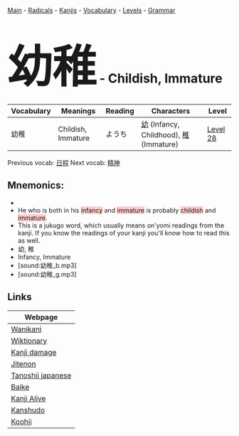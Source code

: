 <style> bigfont {font-size: 100px}</style>
[Main](../README.md) -
[Radicals](../radicals.md) -
[Kanjis](../kanjis.md) -
[Vocabulary](../vocabulary.md) -
[Levels](../levels.md) -
[Grammar](../grammar.md)
# <bigfont> 幼稚</bigfont> - Childish, Immature 

| Vocabulary | Meanings | Reading | Characters | Level |
| --- | --- | --- | --- | --- |
| 幼稚 | Childish, Immature | ようち |  [幼](../kanjis/幼.md) (Infancy, Childhood), [稚](../kanjis/稚.md) (Immature) | [Level 28](../levels/wk_level28.md) |

Previous vocab: [日程](日程.md) Next vocab: [精神](精神.md) 

## Mnemonics:

* 
* He who is both in his <span style="background-color:#ffcccb"> infancy</span> and <span style="background-color:#ffcccb"> immature</span> is probably <span style="background-color:#ffcccb"> childish</span> and <span style="background-color:#ffcccb"> immature</span>.
* This is a jukugo word, which usually means on'yomi readings from the kanji. If you know the readings of your kanji you'll know how to read this as well.
* 幼, 稚
* Infancy, Immature
* [sound:幼稚_b.mp3]
* [sound:幼稚_g.mp3]


## Links 

| Webpage |
| --- |
| [Wanikani          ](https://www.wanikani.com/kanji/幼稚) |
| [Wiktionary        ](https://en.wiktionary.org/wiki/幼稚) |
| [Kanji damage      ](http://www.kanjidamage.com/kanji/search?utf8=✓&q=幼稚) |
| [Jitenon           ](https://jitenon.com/kanji/幼稚) |
| [Tanoshii japanese ](https://www.tanoshiijapanese.com/dictionary/kanji.cfm?k=幼稚) |
| [Baike             ](https://baike.baidu.com/item/幼稚) |
| [Kanji Alive       ](https://app.kanjialive.com/幼稚) |
| [Kanshudo          ](https://www.kanshudo.com/searchmn?q=幼稚) |
| [Koohii            ](https://kanji.koohii.com/study/kanji/幼稚) |
